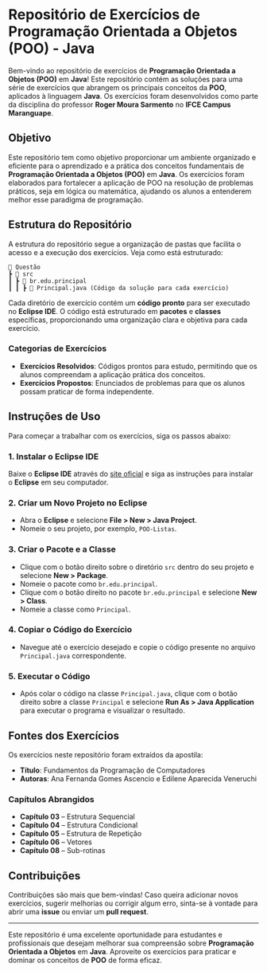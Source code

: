# **Repositório de Exercícios de Programação Orientada a Objetos (POO) - Java**

Bem-vindo ao repositório de exercícios de **Programação Orientada a Objetos (POO)** em **Java**! Este repositório contém as soluções para uma série de exercícios que abrangem os principais conceitos da **POO**, aplicados à linguagem **Java**. Os exercícios foram desenvolvidos como parte da disciplina do professor **Roger Moura Sarmento** no **IFCE Campus Maranguape**.

## **Objetivo**

Este repositório tem como objetivo proporcionar um ambiente organizado e eficiente para o aprendizado e a prática dos conceitos fundamentais de **Programação Orientada a Objetos (POO)** em **Java**. Os exercícios foram elaborados para fortalecer a aplicação de POO na resolução de problemas práticos, seja em lógica ou matemática, ajudando os alunos a entenderem melhor esse paradigma de programação.

## **Estrutura do Repositório**

A estrutura do repositório segue a organização de pastas que facilita o acesso e a execução dos exercícios. Veja como está estruturado:

```
📂 Questão
┣ 📂 src
┃ ┣ 📂 br.edu.principal
┃ ┃ ┣ 📜 Principal.java (Código da solução para cada exercício)
```


Cada diretório de exercício contém um **código pronto** para ser executado no **Eclipse IDE**. O código está estruturado em **pacotes** e **classes** específicas, proporcionando uma organização clara e objetiva para cada exercício.

### **Categorias de Exercícios**

- **Exercícios Resolvidos**: Códigos prontos para estudo, permitindo que os alunos compreendam a aplicação prática dos conceitos.
- **Exercícios Propostos**: Enunciados de problemas para que os alunos possam praticar de forma independente.

## **Instruções de Uso**

Para começar a trabalhar com os exercícios, siga os passos abaixo:

### 1. **Instalar o Eclipse IDE**
Baixe o **Eclipse IDE** através do [site oficial](https://www.eclipse.org/downloads) e siga as instruções para instalar o **Eclipse** em seu computador.

### 2. **Criar um Novo Projeto no Eclipse**
- Abra o **Eclipse** e selecione **File > New > Java Project**.
- Nomeie o seu projeto, por exemplo, `POO-Listas`.

### 3. **Criar o Pacote e a Classe**
- Clique com o botão direito sobre o diretório `src` dentro do seu projeto e selecione **New > Package**.
- Nomeie o pacote como `br.edu.principal`.
- Clique com o botão direito no pacote `br.edu.principal` e selecione **New > Class**.
- Nomeie a classe como `Principal`.

### 4. **Copiar o Código do Exercício**
- Navegue até o exercício desejado e copie o código presente no arquivo `Principal.java` correspondente.

### 5. **Executar o Código**
- Após colar o código na classe `Principal.java`, clique com o botão direito sobre a classe `Principal` e selecione **Run As > Java Application** para executar o programa e visualizar o resultado.

## **Fontes dos Exercícios**

Os exercícios neste repositório foram extraídos da apostila:

- **Título**: Fundamentos da Programação de Computadores
- **Autoras**: Ana Fernanda Gomes Ascencio e Edilene Aparecida Veneruchi

### **Capítulos Abrangidos**

- **Capítulo 03** – Estrutura Sequencial
- **Capítulo 04** – Estrutura Condicional
- **Capítulo 05** – Estrutura de Repetição
- **Capítulo 06** – Vetores
- **Capítulo 08** – Sub-rotinas

## **Contribuições**

Contribuições são mais que bem-vindas! Caso queira adicionar novos exercícios, sugerir melhorias ou corrigir algum erro, sinta-se à vontade para abrir uma **issue** ou enviar um **pull request**.

---

Este repositório é uma excelente oportunidade para estudantes e profissionais que desejam melhorar sua compreensão sobre **Programação Orientada a Objetos** em **Java**. Aproveite os exercícios para praticar e dominar os conceitos de **POO** de forma eficaz.
